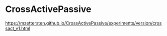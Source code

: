 # CrossActivePassive

 https://mzettersten.github.io/CrossActivePassive/experiments/version/crossact_v1.html
